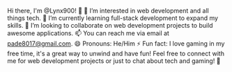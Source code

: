 Hi there, I'm @Lynx900! 👋
👀 I’m interested in web development and all things tech.
🌱 I’m currently learning full-stack development to expand my skills.
💞️ I’m looking to collaborate on web development projects to build awesome applications.
📫 You can reach me via email at pade8017@gmail.com.
😄 Pronouns: He/Him
⚡ Fun fact: I love gaming in my free time, it's a great way to unwind and have fun!
Feel free to connect with me for web development projects or just to chat about tech and gaming! 🚀






